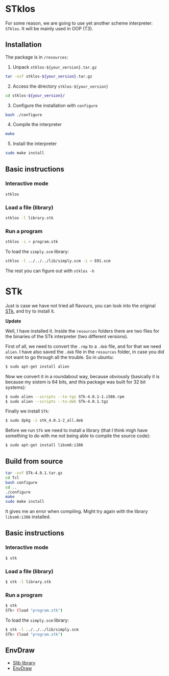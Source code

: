 # STklos

For some reason, we are going to use yet another scheme interpreter: `STklos`. It will be mainly used in OOP (T3).

## Installation

The package is in `/resources`:

1. Unpack `stklos-${your_version}.tar.gz`

```bash
tar -xvf stklos-${your_version}.tar.gz
```

2. Access the directory `stklos-${your_version}`

```bash
cd stklos-${your_version}/
```

3. Configure the installation with `configure`

```bash
bash ./configure
```

4. Compile the interpreter

```bash
make
```

5. Install the interpreter

```bash
sudo make install
```

## Basic instructions

### Interactive mode

```bash
stklos
```

### Load a file (library)

```bash
stklos -l library.stk
```

### Run a program

```bash
stklos -i < program.stk
```

To load the `simply.scm` library:

```bash
stklos -l ../../../lib/simply.scm -i < E01.scm
```

The rest you can figure out with `stklos -h`

# STk

Just is case we have not tried all flavours, you can look into the original [STk](http://kaolin.unice.fr/STk/Binary/), and try to install it.

**Update**

Well, I have installed it. Inside the `resources` folders there are two files for the binaries of the STk interpreter (two different versions).

First of all, we need to convert the `.rmp` to a `.deb` file, and for that we need `alien`.
I have also saved the `.deb` file in the `resources` folder, in case you did not want to go through all the trouble.
So in ubuntu:

```bash
$ sudo apt-get install alien
```

Now we convert it in a roundabout way, because obviously (basically it is because my sistem is 64 bits, and this package was built for 32 bit systems):

```bash
$ sudo alien --scripts --to-tgz STk-4.0.1-1.i586.rpm
$ sudo alien --scripts --to-deb STk-4.0.1.tgz
```

Finally we install `STk`:

```bash
$ sudo dpkg -i stk_4.0.1-2_all.deb
```

Before we run `STk` we need to install a library (that I think migh have something to do with me not being able to compile the source code):

```bash
$ sudo apt-get install libsm6:i386
```

## Build from source

```bash
tar -xvf STk-4.0.1.tar.gz
cd Tcl
bash configure
cd ..
./configure
make
sudo make install
```

It gives me an error when compiling. Might try again with the library `libsm6:i386` installed.

## Basic instructions

### Interactive mode

```bash
$ stk
```

### Load a file (library)

```bash
$ stk -l library.stk
```

### Run a program

```bash
$ stk
STk> (load "program.stk")
```

To load the `simply.scm` library:

```bash
$ stk -l ../../../lib/simply.scm
STk> (load "program.stk")
```

## EnvDraw

- [Slib library](https://inst.eecs.berkeley.edu/~cs3s/stk/slib/)
- [EnvDraw](https://inst.eecs.berkeley.edu/~cs3s/stk/site-scheme/envdraw/)

